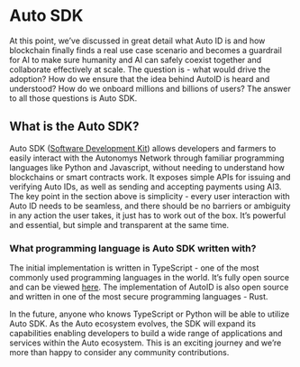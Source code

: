 # Auto SDK

At this point, we’ve discussed in great detail what Auto ID is and how blockchain finally finds a real use case scenario and becomes a guardrail for AI to make sure humanity and AI can safely coexist together and collaborate effectively at scale. The question is - what would drive the adoption? How do we ensure that the idea behind AutoID is heard and understood? How do we onboard millions and billions of users? The answer to all those questions is Auto SDK.

## What is the Auto SDK?

Auto SDK ([Software Development Kit](../../additional-learning/technology-basics/general-information-about-sdk.md)) allows developers and farmers to easily interact with the Autonomys Network through familiar programming languages like Python and Javascript, without needing to understand how blockchains or smart contracts work. It exposes simple APIs for issuing and verifying Auto IDs, as well as sending and accepting payments using AI3. The key point in the section above is simplicity - every user interaction with Auto ID needs to be seamless, and there should be no barriers or ambiguity in any action the user takes, it just has to work out of the box. It’s powerful and essential, but simple and transparent at the same time.

### What programming language is Auto SDK written with?

The initial implementation is written in TypeScript - one of the most commonly used programming languages in the world. It’s fully open source and can be viewed [here](https://github.com/autonomys/auto-sdk). The implementation of AutoID is also open source and written in one of the most secure programming languages - Rust.

In the future, anyone who knows TypeScript or Python will be able to utilize Auto SDK. As the Auto ecosystem evolves, the SDK will expand its capabilities enabling developers to build a wide range of applications and services within the Auto ecosystem. This is an exciting journey and we’re more than happy to consider any community contributions.
